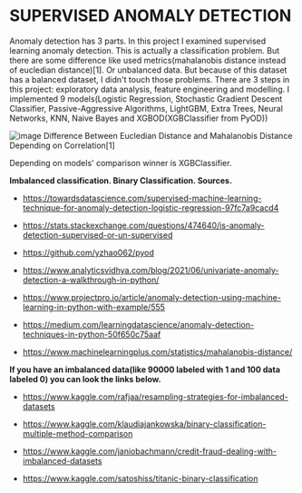 # SUPERVISED ANOMALY DETECTION

Anomaly detection has 3 parts. In this project I examined supervised learning anomaly detection. This is actually a classification problem. But there are some difference like used metrics(mahalanobis distance instead of eucledian distance)[1]. Or unbalanced data. But because of this dataset has a balanced dataset, I didn't touch those problems. There are 3 steps in this project: exploratory data analysis, feature engineering and modelling. I implemented 9 models(Logistic Regression, Stochastic Gradient Descent Classifier, Passive-Aggressive Algorithms, LightGBM, Extra Trees, Neural Networks, KNN, Naive Bayes and XGBOD(XGBClassifier from PyOD))

![image](https://user-images.githubusercontent.com/42489236/153754116-36893572-3cfe-4f38-950b-921c9d640e32.png)
Difference Between Eucledian Distance and Mahalanobis Distance Depending on Correlation[1]

Depending on models' comparison winner is XGBClassifier.

**Imbalanced classification. Binary Classification. Sources.**

- https://towardsdatascience.com/supervised-machine-learning-technique-for-anomaly-detection-logistic-regression-97fc7a9cacd4

- https://stats.stackexchange.com/questions/474640/is-anomaly-detection-supervised-or-un-supervised

- https://github.com/yzhao062/pyod

- https://www.analyticsvidhya.com/blog/2021/06/univariate-anomaly-detection-a-walkthrough-in-python/

- https://www.projectpro.io/article/anomaly-detection-using-machine-learning-in-python-with-example/555

- https://medium.com/learningdatascience/anomaly-detection-techniques-in-python-50f650c75aaf

- https://www.machinelearningplus.com/statistics/mahalanobis-distance/

**If you have an imbalanced data(like 90000 labeled with 1 and 100 data labeled 0) you can look the links below.**

- https://www.kaggle.com/rafjaa/resampling-strategies-for-imbalanced-datasets

- https://www.kaggle.com/klaudiajankowska/binary-classification-multiple-method-comparison

- https://www.kaggle.com/janiobachmann/credit-fraud-dealing-with-imbalanced-datasets

- https://www.kaggle.com/satoshiss/titanic-binary-classification